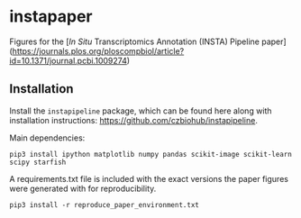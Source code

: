 # instapaper

Figures for the [_In Situ_ Transcriptomics Annotation (INSTA) Pipeline paper] (https://journals.plos.org/ploscompbiol/article?id=10.1371/journal.pcbi.1009274)

## Installation
Install the `instapipeline` package, which can be found here along with installation instructions: https://github.com/czbiohub/instapipeline.

Main dependencies:

`pip3 install ipython matplotlib numpy pandas scikit-image scikit-learn scipy starfish`

A requirements.txt file is included with the exact versions the paper figures were generated with for reproducibility.

`pip3 install -r reproduce_paper_environment.txt`
